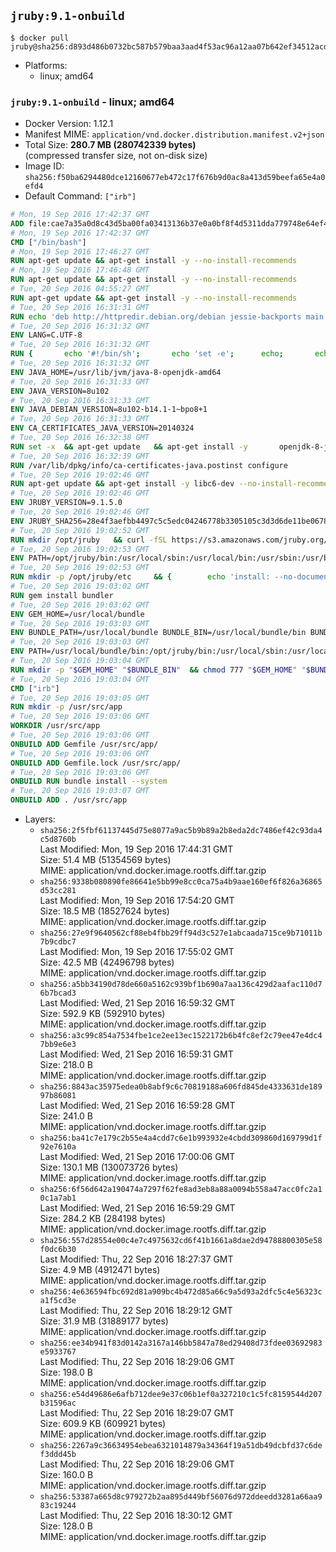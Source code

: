 ## `jruby:9.1-onbuild`

```console
$ docker pull jruby@sha256:d893d486b0732bc587b579baa3aad4f53ac96a12aa07b642ef34512acda96d0a
```

-	Platforms:
	-	linux; amd64

### `jruby:9.1-onbuild` - linux; amd64

-	Docker Version: 1.12.1
-	Manifest MIME: `application/vnd.docker.distribution.manifest.v2+json`
-	Total Size: **280.7 MB (280742339 bytes)**  
	(compressed transfer size, not on-disk size)
-	Image ID: `sha256:f50ba6294480dce12160677eb472c17f676b9d0ac8a413d59beefa65e4a0efd4`
-	Default Command: `["irb"]`

```dockerfile
# Mon, 19 Sep 2016 17:42:37 GMT
ADD file:cae7a35a0d8c43d5ba00fa03413136b37e0a0bf8f4d5311dda779748e64ef425 in / 
# Mon, 19 Sep 2016 17:42:37 GMT
CMD ["/bin/bash"]
# Mon, 19 Sep 2016 17:46:27 GMT
RUN apt-get update && apt-get install -y --no-install-recommends 		ca-certificates 		curl 		wget 	&& rm -rf /var/lib/apt/lists/*
# Mon, 19 Sep 2016 17:46:48 GMT
RUN apt-get update && apt-get install -y --no-install-recommends 		bzr 		git 		mercurial 		openssh-client 		subversion 				procps 	&& rm -rf /var/lib/apt/lists/*
# Tue, 20 Sep 2016 04:55:27 GMT
RUN apt-get update && apt-get install -y --no-install-recommends 		bzip2 		unzip 		xz-utils 	&& rm -rf /var/lib/apt/lists/*
# Tue, 20 Sep 2016 16:31:31 GMT
RUN echo 'deb http://httpredir.debian.org/debian jessie-backports main' > /etc/apt/sources.list.d/jessie-backports.list
# Tue, 20 Sep 2016 16:31:32 GMT
ENV LANG=C.UTF-8
# Tue, 20 Sep 2016 16:31:32 GMT
RUN { 		echo '#!/bin/sh'; 		echo 'set -e'; 		echo; 		echo 'dirname "$(dirname "$(readlink -f "$(which javac || which java)")")"'; 	} > /usr/local/bin/docker-java-home 	&& chmod +x /usr/local/bin/docker-java-home
# Tue, 20 Sep 2016 16:31:32 GMT
ENV JAVA_HOME=/usr/lib/jvm/java-8-openjdk-amd64
# Tue, 20 Sep 2016 16:31:33 GMT
ENV JAVA_VERSION=8u102
# Tue, 20 Sep 2016 16:31:33 GMT
ENV JAVA_DEBIAN_VERSION=8u102-b14.1-1~bpo8+1
# Tue, 20 Sep 2016 16:31:33 GMT
ENV CA_CERTIFICATES_JAVA_VERSION=20140324
# Tue, 20 Sep 2016 16:32:38 GMT
RUN set -x 	&& apt-get update 	&& apt-get install -y 		openjdk-8-jdk="$JAVA_DEBIAN_VERSION" 		ca-certificates-java="$CA_CERTIFICATES_JAVA_VERSION" 	&& rm -rf /var/lib/apt/lists/* 	&& [ "$JAVA_HOME" = "$(docker-java-home)" ]
# Tue, 20 Sep 2016 16:32:39 GMT
RUN /var/lib/dpkg/info/ca-certificates-java.postinst configure
# Tue, 20 Sep 2016 19:02:46 GMT
RUN apt-get update && apt-get install -y libc6-dev --no-install-recommends && rm -rf /var/lib/apt/lists/*
# Tue, 20 Sep 2016 19:02:46 GMT
ENV JRUBY_VERSION=9.1.5.0
# Tue, 20 Sep 2016 19:02:46 GMT
ENV JRUBY_SHA256=28e4f3aefbb4497c5c5edc04246778b3305105c3d3d6de11be067826cc5bb766
# Tue, 20 Sep 2016 19:02:52 GMT
RUN mkdir /opt/jruby   && curl -fSL https://s3.amazonaws.com/jruby.org/downloads/${JRUBY_VERSION}/jruby-bin-${JRUBY_VERSION}.tar.gz -o /tmp/jruby.tar.gz   && echo "$JRUBY_SHA256 /tmp/jruby.tar.gz" | sha256sum -c -   && tar -zx --strip-components=1 -f /tmp/jruby.tar.gz -C /opt/jruby   && rm /tmp/jruby.tar.gz   && update-alternatives --install /usr/local/bin/ruby ruby /opt/jruby/bin/jruby 1
# Tue, 20 Sep 2016 19:02:53 GMT
ENV PATH=/opt/jruby/bin:/usr/local/sbin:/usr/local/bin:/usr/sbin:/usr/bin:/sbin:/bin
# Tue, 20 Sep 2016 19:02:53 GMT
RUN mkdir -p /opt/jruby/etc 	&& { 		echo 'install: --no-document'; 		echo 'update: --no-document'; 	} >> /opt/jruby/etc/gemrc
# Tue, 20 Sep 2016 19:03:02 GMT
RUN gem install bundler
# Tue, 20 Sep 2016 19:03:02 GMT
ENV GEM_HOME=/usr/local/bundle
# Tue, 20 Sep 2016 19:03:03 GMT
ENV BUNDLE_PATH=/usr/local/bundle BUNDLE_BIN=/usr/local/bundle/bin BUNDLE_SILENCE_ROOT_WARNING=1 BUNDLE_APP_CONFIG=/usr/local/bundle
# Tue, 20 Sep 2016 19:03:03 GMT
ENV PATH=/usr/local/bundle/bin:/opt/jruby/bin:/usr/local/sbin:/usr/local/bin:/usr/sbin:/usr/bin:/sbin:/bin
# Tue, 20 Sep 2016 19:03:04 GMT
RUN mkdir -p "$GEM_HOME" "$BUNDLE_BIN" 	&& chmod 777 "$GEM_HOME" "$BUNDLE_BIN"
# Tue, 20 Sep 2016 19:03:04 GMT
CMD ["irb"]
# Tue, 20 Sep 2016 19:03:05 GMT
RUN mkdir -p /usr/src/app
# Tue, 20 Sep 2016 19:03:06 GMT
WORKDIR /usr/src/app
# Tue, 20 Sep 2016 19:03:06 GMT
ONBUILD ADD Gemfile /usr/src/app/
# Tue, 20 Sep 2016 19:03:06 GMT
ONBUILD ADD Gemfile.lock /usr/src/app/
# Tue, 20 Sep 2016 19:03:06 GMT
ONBUILD RUN bundle install --system
# Tue, 20 Sep 2016 19:03:07 GMT
ONBUILD ADD . /usr/src/app
```

-	Layers:
	-	`sha256:2f5fbf61137445d75e8077a9ac5b9b89a2b8eda2dc7486ef42c93da4c5d8760b`  
		Last Modified: Mon, 19 Sep 2016 17:44:31 GMT  
		Size: 51.4 MB (51354569 bytes)  
		MIME: application/vnd.docker.image.rootfs.diff.tar.gzip
	-	`sha256:9338b080890fe86641e5bb99e8cc0ca75a4b9aae160ef6f826a36865d53cc281`  
		Last Modified: Mon, 19 Sep 2016 17:54:20 GMT  
		Size: 18.5 MB (18527624 bytes)  
		MIME: application/vnd.docker.image.rootfs.diff.tar.gzip
	-	`sha256:27e9f9640562cf88eb4fbb29ff94d3c527e1abcaada715ce9b71011b7b9cdbc7`  
		Last Modified: Mon, 19 Sep 2016 17:55:02 GMT  
		Size: 42.5 MB (42496798 bytes)  
		MIME: application/vnd.docker.image.rootfs.diff.tar.gzip
	-	`sha256:a5bb34190d78de660a5162c939bf1b690a7aa136c429d2aafac110d76b7bcad3`  
		Last Modified: Wed, 21 Sep 2016 16:59:32 GMT  
		Size: 592.9 KB (592910 bytes)  
		MIME: application/vnd.docker.image.rootfs.diff.tar.gzip
	-	`sha256:a3c99c854a7534fbe1ce2ee13ec1522172b6b4fc8ef2c79ee47e4dc47bb9e6e3`  
		Last Modified: Wed, 21 Sep 2016 16:59:31 GMT  
		Size: 218.0 B  
		MIME: application/vnd.docker.image.rootfs.diff.tar.gzip
	-	`sha256:8843ac35975edea0b8abf9c6c70819188a606fd845de4333631de18997b86081`  
		Last Modified: Wed, 21 Sep 2016 16:59:28 GMT  
		Size: 241.0 B  
		MIME: application/vnd.docker.image.rootfs.diff.tar.gzip
	-	`sha256:ba41c7e179c2b55e4a4cdd7c6e1b993932e4cbdd309860d169799d1f92e7610a`  
		Last Modified: Wed, 21 Sep 2016 17:00:06 GMT  
		Size: 130.1 MB (130073726 bytes)  
		MIME: application/vnd.docker.image.rootfs.diff.tar.gzip
	-	`sha256:6f56d642a190474a7297f62fe8ad3eb8a88a0094b558a47acc0fc2a10c1a7ab1`  
		Last Modified: Wed, 21 Sep 2016 16:59:29 GMT  
		Size: 284.2 KB (284198 bytes)  
		MIME: application/vnd.docker.image.rootfs.diff.tar.gzip
	-	`sha256:557d28554e00c4e7c4975632cd6f41b1661a8dae2d94788800305e58f0dc6b30`  
		Last Modified: Thu, 22 Sep 2016 18:27:37 GMT  
		Size: 4.9 MB (4912471 bytes)  
		MIME: application/vnd.docker.image.rootfs.diff.tar.gzip
	-	`sha256:4e636594fbc692d81a909bc4b472d85a66c9a5d93a2dfc5c4e56323ca1f5cd3e`  
		Last Modified: Thu, 22 Sep 2016 18:29:12 GMT  
		Size: 31.9 MB (31889177 bytes)  
		MIME: application/vnd.docker.image.rootfs.diff.tar.gzip
	-	`sha256:ee34b941f83d0142a3167a146bb5847a78ed29408d73fdee03692983e5933767`  
		Last Modified: Thu, 22 Sep 2016 18:29:06 GMT  
		Size: 198.0 B  
		MIME: application/vnd.docker.image.rootfs.diff.tar.gzip
	-	`sha256:e54d49686e6afb712dee9e37c06b1ef0a327210c1c5fc8159544d207b31596ac`  
		Last Modified: Thu, 22 Sep 2016 18:29:07 GMT  
		Size: 609.9 KB (609921 bytes)  
		MIME: application/vnd.docker.image.rootfs.diff.tar.gzip
	-	`sha256:2267a9c36634954ebea6321014879a34364f19a51db49dcbfd37c6def3ddd45b`  
		Last Modified: Thu, 22 Sep 2016 18:29:06 GMT  
		Size: 160.0 B  
		MIME: application/vnd.docker.image.rootfs.diff.tar.gzip
	-	`sha256:53387a665d8c979272b2aa895d449bf56076d972ddeedd3281a66aa983c19244`  
		Last Modified: Thu, 22 Sep 2016 18:30:12 GMT  
		Size: 128.0 B  
		MIME: application/vnd.docker.image.rootfs.diff.tar.gzip
